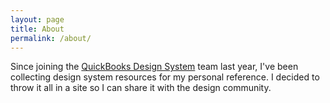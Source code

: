 ```yaml
---
layout: page
title: About
permalink: /about/
---
```


Since joining the [QuickBooks Design System](https://designsystem.quickbooks.com/) team last year, I've been collecting design system resources for my personal reference. I decided to throw it all in a site so I can share it with the design community.

